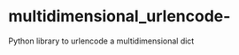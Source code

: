 multidimensional_urlencode-
===========================

Python library to urlencode a multidimensional dict
